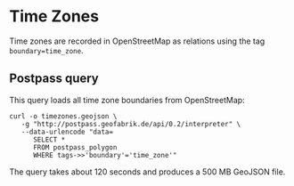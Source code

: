 # Time Zones

Time zones are recorded in OpenStreetMap as relations using the
tag `boundary=time_zone`.

## Postpass query

This query loads all time zone boundaries from OpenStreetMap:

    curl -o timezones.geojson \
       -g "http://postpass.geofabrik.de/api/0.2/interpreter" \
       --data-urlencode "data=
          SELECT * 
          FROM postpass_polygon
          WHERE tags->>'boundary'='time_zone'"

The query takes about 120 seconds and produces a 500 MB GeoJSON file.

